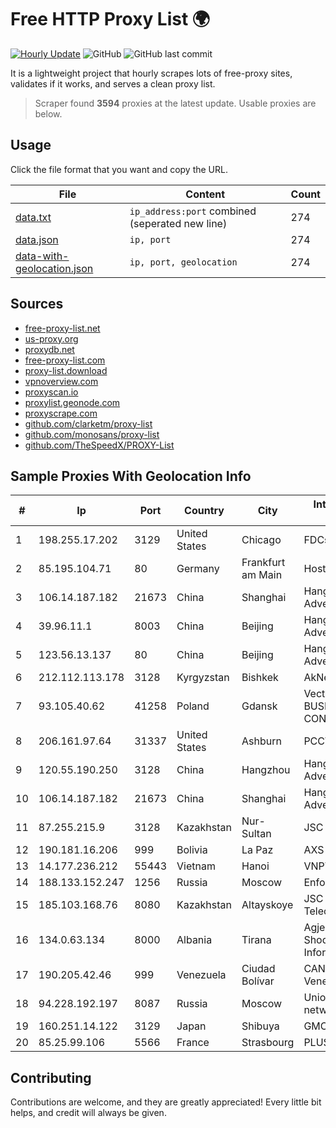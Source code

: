 
# Free HTTP Proxy List 🌍

[![Hourly Update](https://github.com/mertguvencli/http-proxy-list/actions/workflows/main.yml/badge.svg?branch=main)](https://github.com/mertguvencli/http-proxy-list/actions/workflows/main.yml)
![GitHub](https://img.shields.io/github/license/mertguvencli/http-proxy-list)
![GitHub last commit](https://img.shields.io/github/last-commit/mertguvencli/http-proxy-list)

It is a lightweight project that hourly scrapes lots of free-proxy sites, validates if it works, and serves a clean proxy list.


> Scraper found **3594** proxies at the latest update. Usable proxies are below.

## Usage

Click the file format that you want and copy the URL.


|File|Content|Count|
|----|-------|-----|
|[data.txt](https://raw.githubusercontent.com/mertguvencli/http-proxy-list/main/proxy-list/data.txt)|`ip_address:port` combined (seperated new line)|274|
|[data.json](https://raw.githubusercontent.com/mertguvencli/http-proxy-list/main/proxy-list/data.json)|`ip, port`|274|
|[data-with-geolocation.json](https://raw.githubusercontent.com/mertguvencli/http-proxy-list/main/proxy-list/data-with-geolocation.json)|`ip, port, geolocation`|274|

## Sources

* [free-proxy-list.net](https://free-proxy-list.net)
* [us-proxy.org](https://www.us-proxy.org)
* [proxydb.net](http://proxydb.net)
* [free-proxy-list.com](https://free-proxy-list.com/?page=&port=&type%5B%5D=http&type%5B%5D=https&up_time=0&search=Search)
* [proxy-list.download](https://www.proxy-list.download/HTTP)
* [vpnoverview.com](https://vpnoverview.com/privacy/anonymous-browsing/free-proxy-servers)
* [proxyscan.io](https://www.proxyscan.io)
* [proxylist.geonode.com](https://proxylist.geonode.com/api/proxy-list?limit=300&page=1&sort_by=lastChecked&sort_type=desc&protocols=http,https)
* [proxyscrape.com](https://api.proxyscrape.com/v2/?request=displayproxies&protocol=http&timeout=10000&country=all&ssl=all&anonymity=all)
* [github.com/clarketm/proxy-list](https://raw.githubusercontent.com/clarketm/proxy-list/master/proxy-list-raw.txt)
* [github.com/monosans/proxy-list](https://raw.githubusercontent.com/monosans/proxy-list/main/proxies/http.txt)
* [github.com/TheSpeedX/PROXY-List](https://raw.githubusercontent.com/TheSpeedX/PROXY-List/master/http.txt)


## Sample Proxies With Geolocation Info

|#|Ip|Port|Country|City|Internet Service Provider|
|-|--|----|-------|----|-------------------------|
|1|198.255.17.202|3129|United States|Chicago|FDCservers.net|
|2|85.195.104.71|80|Germany|Frankfurt am Main|Host Europe GmbH|
|3|106.14.187.182|21673|China|Shanghai|Hangzhou Alibaba Advertising Co|
|4|39.96.11.1|8003|China|Beijing|Hangzhou Alibaba Advertising Co|
|5|123.56.13.137|80|China|Beijing|Hangzhou Alibaba Advertising Co|
|6|212.112.113.178|3128|Kyrgyzstan|Bishkek|AkNet|
|7|93.105.40.62|41258|Poland|Gdansk|Vectra S.A. BUSINESS P2P CONNECTIONS|
|8|206.161.97.64|31337|United States|Ashburn|PCCW Global, Inc.|
|9|120.55.190.250|3128|China|Hangzhou|Hangzhou Alibaba Advertising Co|
|10|106.14.187.182|21673|China|Shanghai|Hangzhou Alibaba Advertising Co|
|11|87.255.215.9|3128|Kazakhstan|Nur-Sultan|JSC Transtelecom|
|12|190.181.16.206|999|Bolivia|La Paz|AXS Bolivia S. A.|
|13|14.177.236.212|55443|Vietnam|Hanoi|VNPT|
|14|188.133.152.247|1256|Russia|Moscow|Enforta-MSK|
|15|185.103.168.76|8080|Kazakhstan|Altayskoye|JSC Alma Telecommunications|
|16|134.0.63.134|8000|Albania|Tirana|Agjencia Kombetare Shoqerise se Informacionit|
|17|190.205.42.46|999|Venezuela|Ciudad Bolívar|CANTV Servicios, Venezuela|
|18|94.228.192.197|8087|Russia|Moscow|Uniontel ZAO network|
|19|160.251.14.122|3129|Japan|Shibuya|GMO Internet, Inc|
|20|85.25.99.106|5566|France|Strasbourg|PLUSSERVER|



## Contributing

Contributions are welcome, and they are greatly appreciated! Every
little bit helps, and credit will always be given.

